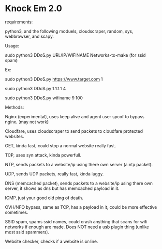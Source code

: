 # Knock Em 2.0

requirements:
 
python3, and the following moduels, cloudscraper, random, sys, webbrowser, and scapy.
 
Usage:

sudo python3 DDoS.py URL/IP/WIFINAME Networks-to-make (for ssid spam)

Ex:

sudo python3 DDoS.py https://www.target.com 1

sudo python3 DDoS.py 1.1.1.1 4

sudo python3 DDoS.py wifiname 9 100

Methods:
 
Nginx (experimental), uses keep alive and agent user spoof to bypass nginx. (may not work)
 
Cloudfare, uses cloudscraper to send packets to cloudfare protected websites.
 
GET, kinda fast, could stop a normal website really fast.
 
TCP, uses syn attack, kinda powerfull. 
 
NTP, sends packets to a website/ip using there own server (a ntp packet).
 
UDP, sends UDP packets, really fast, kinda laggy. 
 
DNS (memcached packet), sends packets to a website/ip using there own server, it shows as dns but has memcached payload in it. 
 
ICMP, just your good old ping of death.
 
OVH/NFO bypass, same as TCP, has a payload in it, could be more effective sometimes. 
 
SSID spam, spams ssid names, could crash anything that scans for wifi networks if enough are made. Does NOT need a usb plugin thing (unlike most ssid spammers).
 
Website checker, checks if a website is online.
